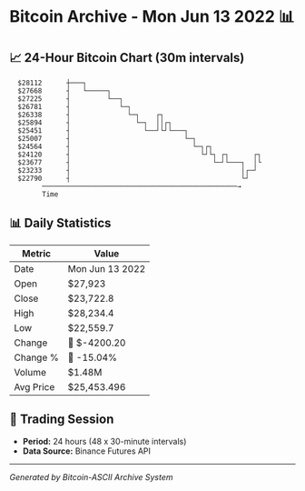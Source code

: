 # Bitcoin Archive - Mon Jun 13 2022 📊

## 📈 24-Hour Bitcoin Chart (30m intervals)

```
  $28112      ┼───┐                                            
  $27668      ┤   └─────┐                                      
  $27225      ┤         └──┐                                   
  $26781      ┤            └─┐                                 
  $26338      ┤              └─┐    ┌┐                         
  $25894      ┤                └─┐  ││┌┐                       
  $25451      ┤                  └──┘└┘└───┐                   
  $25007      ┤                            └─┐                 
  $24564      ┤                              └─┐┌┐             
  $24120      ┤                                └┘└┐ ┌┐      ┌┐ 
  $23677      ┤                                   └─┘└───┐  │└ 
  $23233      ┤                                          │┌─┘  
  $22790      ┤                                          └┘    
        ────────────────────────────────────────────────→
        Time
```

## 📊 Daily Statistics

| Metric | Value |
|--------|-------|
| Date | Mon Jun 13 2022 |
| Open | $27,923 |
| Close | $23,722.8 |
| High | $28,234.4 |
| Low | $22,559.7 |
| Change | 🔴 $-4200.20 |
| Change % | 🔴 -15.04% |
| Volume | $1.48M |
| Avg Price | $25,453.496 |

## 📅 Trading Session

- **Period:** 24 hours (48 x 30-minute intervals)
- **Data Source:** Binance Futures API

---
*Generated by Bitcoin-ASCII Archive System*
